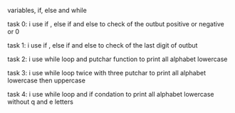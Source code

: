 variables, if, else and  while

task 0: i use if , else if and else to check of the outbut positive or negative or 0

task 1: i use if , else if and else to check of the last digit of outbut

task 2: i use while loop and putchar function to print all alphabet lowercase

task 3: i use while loop twice with three putchar to print all alphabet lowercase then uppercase  

task 4: i use while loop and if condation to print all alphabet lowercase without q and e letters
